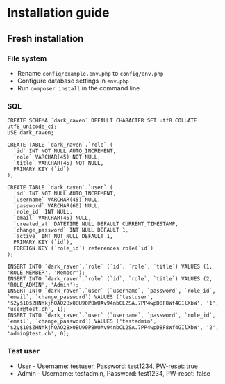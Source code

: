 # Installation guide

## Fresh installation

### File system
- Rename `config/example.env.php` to `config/env.php`
- Configure database settings in `env.php`
- Run `composer install` in the command line

### SQL
```
CREATE SCHEMA `dark_raven` DEFAULT CHARACTER SET utf8 COLLATE utf8_unicode_ci;
USE dark_raven;

CREATE TABLE `dark_raven`.`role` (
  `id` INT NOT NULL AUTO_INCREMENT,
  `role` VARCHAR(45) NOT NULL,
  `title` VARCHAR(45) NOT NULL,
  PRIMARY KEY (`id`)
);

CREATE TABLE `dark_raven`.`user` (
  `id` INT NOT NULL AUTO_INCREMENT,
  `username` VARCHAR(45) NULL,
  `password` VARCHAR(60) NULL,
  `role_id` INT NULL,
  `email` VARCHAR(45) NULL,
  `created_at` DATETIME NULL DEFAULT CURRENT_TIMESTAMP,
  `change_password` INT NULL DEFAULT 1,
  `active` INT NOT NULL DEFAULT 1,
  PRIMARY KEY (`id`),
  FOREIGN KEY (`role_id`) references role(`id`)
);

INSERT INTO `dark_raven`.`role` (`id`, `role`, `title`) VALUES (1, 'ROLE_MEMBER', 'Member');
INSERT INTO `dark_raven`.`role` (`id`, `role`, `title`) VALUES (2, 'ROLE_ADMIN', 'Admin');
INSERT INTO `dark_raven`.`user` (`username`, `password`, `role_id`, `email`, `change_password`) VALUES ('testuser', '$2y$10$ZHNhkjhQAO2Bx0BU90P8WOAv94nbCL2SA.7PP4wpD8F8Wf4GIlXbW', '1', 'user@test.ch', 1);
INSERT INTO `dark_raven`.`user` (`username`, `password`, `role_id`, `email`, `change_password`) VALUES ('testadmin', '$2y$10$ZHNhkjhQAO2Bx0BU90P8WOAv94nbCL2SA.7PP4wpD8F8Wf4GIlXbW', '2', 'admin@test.ch', 0);
```

### Test user
- User - Username: testuser, Password: test1234, PW-reset: true
- Admin - Username: testadmin, Password: test1234, PW-reset: false
